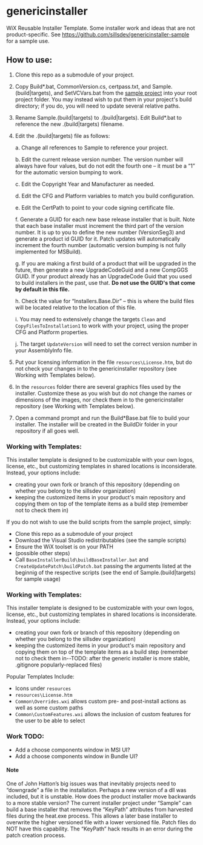 # genericinstaller

WiX Reusable Installer Template.
Some installer work and ideas that are not product-specific.
See https://github.com/sillsdev/genericinstaller-sample for a sample use.

## How to use:
1)	Clone this repo as a submodule of your project.
2)	Copy Build*.bat, CommonVersion.cs, certpass.txt, and Sample.(build|targets), and SetVCVars.bat from the [sample project](https://github.com/sillsdev/genericinstaller-sample) into your root project folder. You may instead wish to put them in your project's build directory; if you do, you will need to update several relative paths.
3)	Rename Sample.(build|targets) to <ProjectName>.(build|targets). Edit Build*.bat to reference the new <ProjectName>.(build|targets) filename.
4)	Edit the <ProjectName>.(build|targets) file as follows:

	a.	Change all references to Sample to reference your project.

	b.	Edit the current release version number. The version number will always have four values, but do not edit the fourth one – it must be a “1” for the automatic version bumping to work.

	c.	Edit the Copyright Year and Manufacturer as needed.

	d.	Edit the CFG and Platform variables to match you build configuration.

	e.	Edit the CertPath to point to your code signing certificate file.

	f.	Generate a GUID for each new base release installer that is built. Note that each base installer must increment the third part of the version number. It is up to you to define the new number (VersionSeg3) and generate a product id GUID for it. Patch updates will automatically increment the fourth number (automatic version bumping is not fully implemented for MSBuild).

	g.	If you are making a first build of a product that will be upgraded in the future, then generate a new UpgradeCodeGuid and a new CompGGS GUID. If your product already has an UpgradeCode Guid that you used to build installers in the past, use that. **Do not use the GUID's that come by default in this file.**

	h.	Check the value for “Installers.Base.Dir” – this is where the build files will be located relative to the location of this file.

	i.	You may need to extensively change the targets `Clean` and `CopyFilesToInstallation1` to work with your project, using the proper CFG and Platform properties.

	j.	The target `UpdateVersion` will need to set the correct version number in your AssemblyInfo file.
5)	Put your licensing information in the file `resources\License.htm`, but do not check your changes in to the genericinstaller repository (see Working with Templates below).
6)	In the `resources` folder there are several graphics files used by the installer. Customize these as you wish but do not change the names or dimensions of the images, nor check them in to the genericinstaller repository (see Working with Templates below).
7)	Open a command prompt and run the Build*Base.bat file to build your installer. The installer will be created in the BuildDir folder in your repository if all goes well.

### Working with Templates:
This installer template is designed to be customizable with your own logos, license, etc., but customizing templates in shared locations is inconsiderate. Instead, your options include:
 - creating your own fork or branch of this repository (depending on whether you belong to the sillsdev organization)
 - keeping the customized items in your product's main repository and copying them on top of the template items as a build step (remember not to check them in)	

If you do not wish to use the build scripts from the sample project, simply:

* Clone this repo as a submodule of your project
* Download the Visual Studio redistributables (see the sample scripts)
* Ensure the WiX toolset is on your PATH
* (possible other steps)
* Call `BaseInstallerBuild\buildBaseInstaller.bat` and `CreateUpdatePatch\buildPatch.bat` passing the arguments listed at the beginnig of the respective scripts (see the end of Sample.(build|targets) for sample usage)

### Working with Templates:
This installer template is designed to be customizable with your own logos, license, etc., but customizing templates in shared locations is inconsiderate. Instead, your options include:
 - creating your own fork or branch of this repository (depending on whether you belong to the sillsdev organization)
 - keeping the customized items in your product's main repository and copying them on top of the template items as a build step (remember not to check them in--TODO: after the generic installer is more stable, .gitignore popularly-replaced files)

Popular Templates Include:
 - Icons under `resources`
 - `resources\License.htm`
 - `Common\Overrides.wxi` allows custom pre- and post-install actions as well as some custom paths
 - `Common\CustomFeatures.wxi` allows the inclusion of custom features for the user to be able to select

### Work TODO:
 - Add a choose components window in MSI UI?
 - Add a choose components window in Bundle UI?

#### Note
One of John Hatton’s big issues was that inevitably projects need to “downgrade” a file in the installation. Perhaps a new version of a dll was included, but it is unstable. How does the product installer move backwards to a more stable version? The current installer project under “Sample” can build a base installer that removes the “KeyPath” attributes from harvested files during the heat.exe process. This allows a later base installer to overwrite the higher versioned file with a lower versioned file. Patch files do NOT have this capability. The “KeyPath” hack results in an error during the patch creation process.
